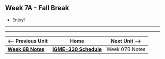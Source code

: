 ## Week 7A - Fall Break

- Enjoy!

<hr><hr>

| <-- Previous Unit | Home | Next Unit -->
| --- | --- | --- 
| [**Week 6B Notes**](06B.md)  |  [**IGME-330 Schedule**](../schedule.md) | Week 07B Notes
